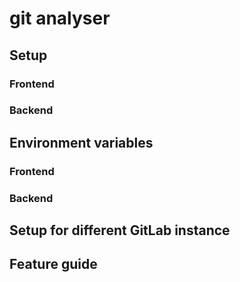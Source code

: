 # git analyser

## Setup

### Frontend

### Backend

## Environment variables

### Frontend

### Backend

## Setup for different GitLab instance

## Feature guide
